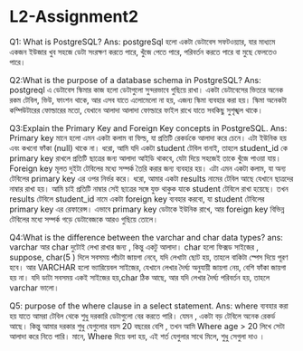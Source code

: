 # L2-Assignment2

Q1: What is PostgreSQL?
Ans: postgreSql হলো একটা ডেটাবেস সফটওয়্যার, যার মাধ্যমে একজন ইউজার খুব সহজে ডেটা সংরক্ষণ করতে পারে, খুঁজে পেতে পারে, পরিবর্তন করতে পারে বা মুছে ফেলতেও পারে।

Q2:What is the purpose of a database schema in PostgreSQL?
Ans: postgreql এ ডেটাবেস স্কিমার কাজ হলো ডেটাগুলো সুন্দরভাবে গুছিয়ে রাখা। একটা ডেটাবেসের ভিতরে অনেক রকম টেবিল, ভিউ, ফাংশন থাকে, আর এসব যাতে এলোমেলো না হয়, এজন্য স্কিমা ব্যবহার করা হয়। স্কিমা অনেকটা কম্পিউটারের ফোল্ডারের মতো, যেখানে আলাদা আলাদা ফোল্ডারে ফাইল রাখে যাতে সবকিছু সুশৃঙ্খল থাকে। 

Q3:Explain the Primary Key and Foreign Key concepts in PostgreSQL.
Ans: Primary key মানে হলো এমন একটা কলাম বা ফিল্ড, যা প্রতিটি রেকর্ডকে আলাদা করে চেনে। এটা ইউনিক হয় এবং কখনো ফাঁকা (null) থাকে না। ধরো, আমি যদি একটা student টেবিল বানাই, তাহলে student_id কে primary key রাখলে প্রতিটি ছাত্রের জন্য আলাদা আইডি থাকবে, যেটা দিয়ে সহজেই তাকে খুঁজে পাওয়া যায়।
Foreign key মূলত দুইটা টেবিলের মধ্যে সম্পর্ক তৈরি করার জন্য ব্যবহার হয়। এটা এমন একটা কলাম, যা অন্য টেবিলের primary key এর ওপর নির্ভর করে। ধরো, আমার একটা results নামের টেবিল আছে যেখানে ছাত্রদের নাম্বার রাখা হয়। আমি চাই প্রতিটি নাম্বার সেই ছাত্রের সঙ্গে যুক্ত থাকুক যাকে student টেবিলে রাখা হয়েছে। তখন results টেবিলে student_id নামে একটা foreign key ব্যবহার করবো, যা student টেবিলের primary key এর রেফারেন্স।
এভাবে primary key ডেটাকে ইউনিক রাখে, আর foreign key বিভিন্ন টেবিলের মধ্যে সম্পর্ক গড়ে ডেটাবেজকে আরও গুছিয়ে তোলে।

Q4:What is the difference between the varchar and  char data types?
ans: varchar  আর char  দুটোই লেখা রাখার জন্য , কিন্তু একটু আলাদা। char  হলো ফিক্সড সাইজের , suppose,  char(5 ) দিলে সবসময় পাঁচটা জায়গা নেবে, যদি লেখাটা ছোট হয়, তাহলে বাকিটা স্পেস দিয়ে পূরণ হবে। আর VARCHAR হলো ভ্যারিয়েবল সাইজের, যেখানে লেখার দৈর্ঘ্য অনুযায়ী জায়গা নেয়, বেশি ফাঁকা জায়গা হয় না।
 যদি ডাটা সবসময় একই সাইজের হয়,char  ঠিক আছে, আর যদি লেখার দৈর্ঘ্য পরিবর্তন হয়, তাহলে varchar ভালো।



Q5: purpose of the where clause in a select statement.
Ans: where ব্যবহার করা হয় যাতে আমরা টেবিল থেকে  শুধু  দরকারি ডেটাগুলো বের করতে পারি।  যেমন , একটা বড় টেবিলে অনেক রেকর্ড আছে। কিন্তু আমার দরকার শুধু যেগুলোর বয়স  20  বছরের বেশি ,  তখন আমি   Where age > 20 লিখে সেটা আলাদা করে নিতে পারি। মানে, Where দিয়ে বলা হয়, এই শর্ত যেগুলার সাথে মিলে, শুধু সেগুলা দাও ।




